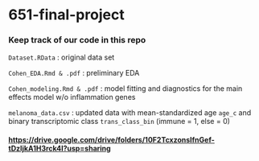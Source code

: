# 651-final-project

### Keep track of our code in this repo
`Dataset.RData` : original data set

`Cohen_EDA.Rmd & .pdf` : preliminary EDA

`Cohen_modeling.Rmd & .pdf` : model fitting and diagnostics for the main effects model w/o inflammation genes

`melanoma_data.csv` : updated data with mean-standardized age `age_c` and binary transcriptomic class  `trans_class_bin` (immune = 1, else = 0)

#### https://drive.google.com/drive/folders/10F2TcxzonsIfnGef-tDzIjkA1H3rck4I?usp=sharing
